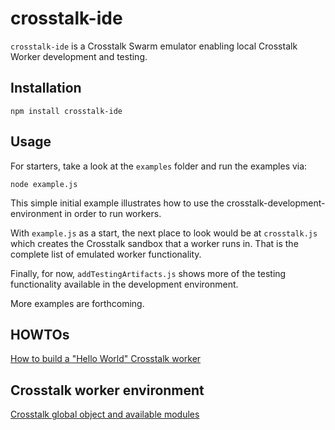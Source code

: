 crosstalk-ide
=============

`crosstalk-ide` is a Crosstalk Swarm emulator enabling local Crosstalk Worker development and testing.

## Installation

    npm install crosstalk-ide

## Usage

For starters, take a look at the `examples` folder and run the examples via:

    node example.js

This simple initial example illustrates how to use the crosstalk-development-environment in order to run workers. 

With `example.js` as a start, the next place to look would be at `crosstalk.js` which creates the Crosstalk sandbox that a worker runs in. That is the complete list of emulated worker functionality.

Finally, for now, `addTestingArtifacts.js` shows more of the testing functionality available in the development environment.

More examples are forthcoming.

## HOWTOs

[How to build a "Hello World" Crosstalk worker](/crosstalk/crosstalk-ide/wiki/Hello-World-HOWTO)

## Crosstalk worker environment

[Crosstalk global object and available modules](/crosstalk/crosstalk-ide/wiki/Crosstalk-environment)
